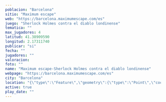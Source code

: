 ```yaml
---
poblacion: "Barcelona"
sitio: "Maximum escape"
web: "https://barcelona.maximumescape.com/es"
juego: "Sherlock Holmes contra el diablo londinense"
tematica: ""
max_jugadores: 4
latitud: 41.38909590
longitud: 2.17311740
publicar: "si"
fecha: ""
jugadores: ""
valoracion: 
foto: ""
name: "Maximum escape-Sherlock Holmes contra el diablo londinense"
webpage: "https://barcelona.maximumescape.com/es"
city: "Barcelona"
location: "{\"type\":\"Feature\",\"geometry\":{\"type\":\"Point\",\"coordinates\":[\"41,38909590\",\"2,17311740\"]}}"
active: true
play_date: ""
---
```

